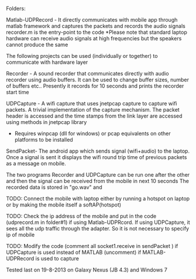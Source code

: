 Folders:

Matlab-UDPRecord  - It directly communicates with mobile app through matlab framework and captures the packets and records the audio signals
recorder.m is the entry-point to the code
*Please note that standard laptop hardware can receive audio signals at high frequencies but the speakers cannot produce the same

The following projects can be used (individually or together) to communicate with hardware layer

Recorder - A sound recorder that communicates directly with audio recorder using audio buffers. 
It can be used to change buffer sizes, number of buffers etc..
Presently it records for 10 seconds and prints the recorder start time

UDPCapture - A wifi capture that uses jnetpcap capture to capture wifi packets. A trivial implementation of the capture mechanism.
The packet header is accessed and the time stamps from the link layer are accessed using methods in jnetpcap library 
* Requires winpcap (dll for windows) or pcap equivalents on other platforms to be installed

SendPacket- The android app which sends signal (wifi+audio) to the laptop. Once a signal is sent it displays the wifi round trip time of previous packets as a message on mobile. 

The two programs Recorder and UDPCapture can be run one after the other and then the signal can be received from the mobile in next 10 seconds 
The recorded data is stored in "go.wav" and 

TODO: Connect the mobile with laptop either by running a hotspot on laptop or by making the mobile itself a softAP(hotspot)

TODO: Check the ip address of the mobile and put in the code (udprecord.m in folder#1) if using Matlab-UDPRcord. 
If using UDPCapture, it sees all the udp traffic through the adapter. So it is not necessary to specify ip of mobile

TODO: Modify the code (comment all socket1.receive in sendPacket ) if UDPCapture is used instead of MATLAB
	                  (uncomment) if MATLAB-UDPRecord is used to capture
					 
Tested last on 19-8-2013 on Galaxy Nexus (JB 4.3) and Windows 7